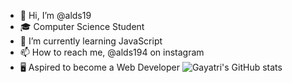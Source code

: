 - 👋 Hi, I’m @alds19
- 🎓 Computer Science Student
- 🌱 I’m currently learning JavaScript
- 📫 How to reach me, @alds194 on instagram
- 🖥️ Aspired to become a Web Developer
![Gayatri's GitHub stats](https://github-readme-stats.vercel.app/api?username=alds194&show_icons=true&theme=prussian)
